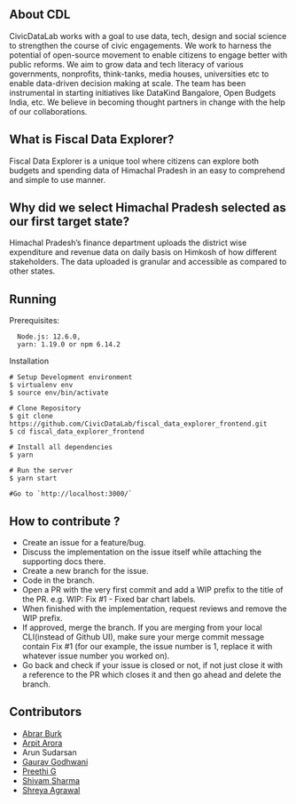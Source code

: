 
About CDL
-------

CivicDataLab works with a goal to use data, tech, design and social science to strengthen the course of civic engagements. We work to harness the potential of open-source movement to enable citizens to engage better with public reforms. We aim to grow data and tech literacy of various governments, nonprofits, think-tanks, media houses, universities etc to enable data-driven decision making at scale. The team has been instrumental in starting initiatives like DataKind Bangalore, Open Budgets India, etc. We believe in becoming thought partners in change with the help of our collaborations.

What is Fiscal Data Explorer?
-------

Fiscal Data Explorer is a unique tool where citizens can explore both budgets and spending data of Himachal Pradesh in an easy to comprehend and simple to use manner.

Why did we select Himachal Pradesh selected as our first target state?
-------

Himachal Pradesh’s finance department uploads the district wise expenditure and revenue data on daily basis on Himkosh of how different stakeholders. The data uploaded is granular and accessible as compared to other states.


Running
-------
Prerequisites:

```
  Node.js: 12.6.0, 
  yarn: 1.19.0 or npm 6.14.2
```

Installation

```
# Setup Development environment
$ virtualenv env  
$ source env/bin/activate

# Clone Repository
$ git clone https://github.com/CivicDataLab/fiscal_data_explorer_frontend.git
$ cd fiscal_data_explorer_frontend

# Install all dependencies
$ yarn

# Run the server
$ yarn start

#Go to `http://localhost:3000/` 

```

How to contribute ?
-------
 * Create an issue for a feature/bug.
 * Discuss the implementation on the issue itself while attaching the supporting docs there.
 * Create a new branch for the issue.
 * Code in the branch.
 * Open a PR with the very first commit and add a WIP prefix to the title of the PR. e.g. WIP: Fix #1 - Fixed bar chart labels.
 * When finished with the implementation, request reviews and remove the WIP prefix.
 * If approved, merge the branch. If you are merging from your local CLI(instead of Github UI), make sure your merge commit message contain Fix #1 (for our          example, the issue number is 1, replace it with whatever issue number you worked on).
 * Go back and check if your issue is closed or not, if not just close it with a reference to the PR which closes it and then go ahead and delete the                branch.
  
## Contributors
- [Abrar Burk](https://github.com/silvergravel)
- [Arpit Arora](https://github.com/TheDataAreClean)
- Arun Sudarsan
- [Gaurav Godhwani](https://github.com/gggodhwani)
- [Preethi G](https://github.com/preethical)
- [Shivam Sharma](https://github.com/shivamragnar)
- [Shreya Agrawal](https://github.com/shreyaagrawal0809)
